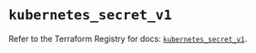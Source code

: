 # `kubernetes_secret_v1`

Refer to the Terraform Registry for docs: [`kubernetes_secret_v1`](https://registry.terraform.io/providers/hashicorp/kubernetes/2.30.0/docs/resources/secret_v1).
